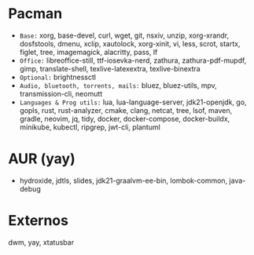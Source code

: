 # Pacman
- `Base:` xorg, base-devel, curl, wget, git, nsxiv, unzip, xorg-xrandr, dosfstools, dmenu, xclip, xautolock, xorg-xinit, vi, less, scrot, startx, figlet, tree, imagemagick, alacritty, pass, lf
- `Office:` libreoffice-still, ttf-iosevka-nerd, zathura, zathura-pdf-mupdf, gimp, translate-shell, texlive-latexextra, texlive-binextra
- `Optional:` brightnessctl
- `Audio, bluetooth, torrents, mails:` bluez, bluez-utils, mpv, transmission-cli, neomutt
- `Languages & Prog utils:` lua, lua-language-server, jdk21-openjdk, go, gopls, rust, rust-analyzer, cmake, clang, netcat, tree, lsof, maven, gradle, neovim, jq, tidy, docker, docker-compose, docker-buildx, minikube, kubectl, ripgrep, jwt-cli, plantuml

# AUR (yay)
- hydroxide, jdtls, slides, jdk21-graalvm-ee-bin, lombok-common, java-debug

# Externos
dwm, yay, xtatusbar
